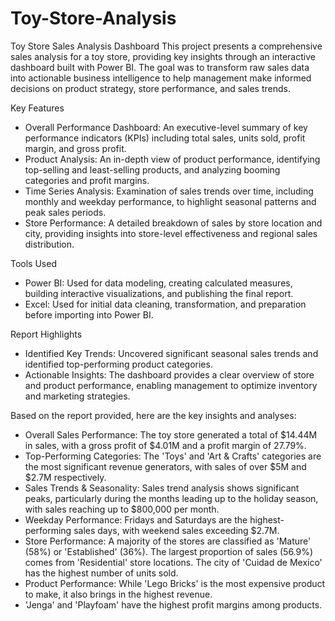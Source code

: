# Toy-Store-Analysis
Toy Store Sales Analysis Dashboard
This project presents a comprehensive sales analysis for a toy store, providing key insights through an interactive dashboard built with Power BI. The goal was to transform raw sales data into actionable business intelligence to help management make informed decisions on product strategy, store performance, and sales trends.

Key Features
* Overall Performance Dashboard: An executive-level summary of key performance indicators (KPIs) including total sales, units sold, profit margin, and gross profit.
* Product Analysis: An in-depth view of product performance, identifying top-selling and least-selling products, and analyzing booming categories and profit margins.
* Time Series Analysis: Examination of sales trends over time, including monthly and weekday performance, to highlight seasonal patterns and peak sales periods.
* Store Performance: A detailed breakdown of sales by store location and city, providing insights into store-level effectiveness and regional sales distribution.

Tools Used
* Power BI: Used for data modeling, creating calculated measures, building interactive visualizations, and publishing the final report.
* Excel: Used for initial data cleaning, transformation, and preparation before importing into Power BI.

Report Highlights
* Identified Key Trends: Uncovered significant seasonal sales trends and identified top-performing product categories.
* Actionable Insights: The dashboard provides a clear overview of store and product performance, enabling management to optimize inventory and marketing strategies.


Based on the report provided, here are the key insights and analyses:

* Overall Sales Performance: The toy store generated a total of $14.44M in sales, with a gross profit of $4.01M and a profit margin of 27.79%.
* Top-Performing Categories: The 'Toys' and 'Art & Crafts' categories are the most significant revenue generators, with sales of over $5M and $2.7M respectively.
* Sales Trends & Seasonality: Sales trend analysis shows significant peaks, particularly during the months leading up to the holiday season, with sales reaching up to $800,000 per month.
* Weekday Performance: Fridays and Saturdays are the highest-performing sales days, with weekend sales exceeding $2.7M.
* Store Performance: A majority of the stores are classified as 'Mature' (58%) or 'Established' (36%). The largest proportion of sales (56.9%) comes from 
  'Residential' store locations. The city of 'Cuidad de Mexico' has the highest number of units sold.
* Product Performance: While 'Lego Bricks' is the most expensive product to make, it also brings in the highest revenue. 
* 'Jenga' and 'Playfoam' have the highest profit margins among products.
